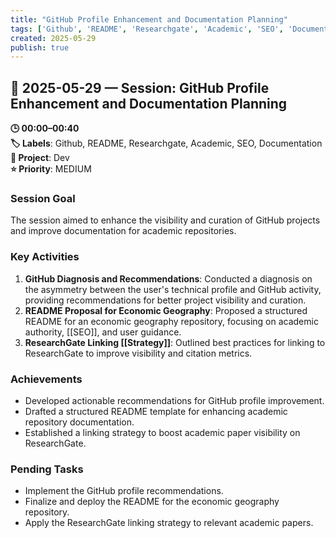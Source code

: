 ```yaml
---
title: "GitHub Profile Enhancement and Documentation Planning"
tags: ['Github', 'README', 'Researchgate', 'Academic', 'SEO', 'Documentation']
created: 2025-05-29
publish: true
---
```


## 📅 2025-05-29 — Session: GitHub Profile Enhancement and Documentation Planning

**🕒 00:00–00:40**  
**🏷️ Labels**: Github, README, Researchgate, Academic, SEO, Documentation  
**📂 Project**: Dev  
**⭐ Priority**: MEDIUM  


### Session Goal
The session aimed to enhance the visibility and curation of GitHub projects and improve documentation for academic repositories.

### Key Activities
1. **GitHub Diagnosis and Recommendations**: Conducted a diagnosis on the asymmetry between the user's technical profile and GitHub activity, providing recommendations for better project visibility and curation.
2. **README Proposal for Economic Geography**: Proposed a structured README for an economic geography repository, focusing on academic authority, [[SEO]], and user guidance.
3. **ResearchGate Linking [[Strategy]]**: Outlined best practices for linking to ResearchGate to improve visibility and citation metrics.

### Achievements
- Developed actionable recommendations for GitHub profile improvement.
- Drafted a structured README template for enhancing academic repository documentation.
- Established a linking strategy to boost academic paper visibility on ResearchGate.

### Pending Tasks
- Implement the GitHub profile recommendations.
- Finalize and deploy the README for the economic geography repository.
- Apply the ResearchGate linking strategy to relevant academic papers.
